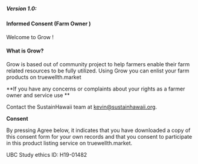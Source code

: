 ##### Version 1.0:

#### Informed Consent (Farm Owner )

Welcome to Grow !

#### What is Grow?

Grow is based out of community project to help farmers enable their farm related resources to be fully utilized. 
Using Grow you can enlist your farm products on truewellth.market

**If you have any concerns or complaints about your rights as a farmer owner and service use **

Contact the SustainHawaii team at kevin@sustainhawaii.org.

**Consent**

By pressing Agree below, it indicates that you have downloaded a copy of this consent form for your own records and that you consent to participate in this product listing service on truewellth.market.

UBC Study ethics ID: H19-01482
